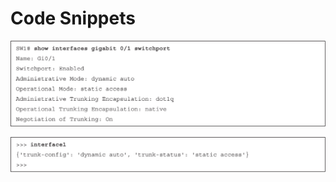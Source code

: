 # Code Snippets

[![Images](images/vol2_f0490-01.jpg)](vol2_ch21.xhtml#f0490-01a)

[![Images](images/vol2_f0490-02.jpg)](vol2_ch21.xhtml#f0490-02a)